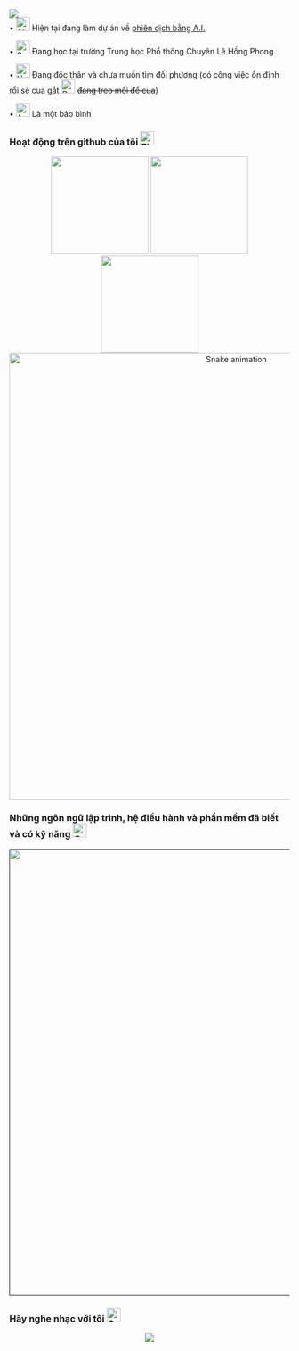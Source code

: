 <div align='center' style="position:absolute; z-index: 0">
    <img src="https://capsule-render.vercel.app/api?type=waving&color=auto&height=300&section=header&text=Xin%20chào,%20tôi%20là%20Nguyễn%20Việt%20Anh%20👋&fontSize=45&desc=Là%20một%20học%20sinh%20cấp%20ba%20đam%20mê%20làm%20việc%20và%20học%20những%20thứ%20mới%20🌠&descAlignY=62&descAlign=62"
        href='' />
</div>

<p>&#x2022; <img
        src="https://raw.githubusercontent.com/Tarikul-Islam-Anik/Animated-Fluent-Emojis/master/Emojis/Smilies/Alien%20Monster.png"
        alt="Alien Monster" width="25" height="25" /> Hiện tại đang làm dự án về
    <a href="https://github.com/nVietUK/v2en">phiên dịch bằng A.I.</a>
<p>&#x2022; <img
        src="https://raw.githubusercontent.com/Tarikul-Islam-Anik/Animated-Fluent-Emojis/master/Emojis/Travel%20and%20places/School.png"
        alt="School" width="25" height="25" /> Đang học tại trường Trung học Phổ thông Chuyên Lê Hồng Phong</p>
<p>&#x2022; <img
        src="https://raw.githubusercontent.com/Tarikul-Islam-Anik/Animated-Fluent-Emojis/master/Emojis/Smilies/Heart%20with%20Arrow.png"
        alt="Heart with Arrow" width="25" height="25" /> Đang độc thân và chưa muốn tìm đối phương (có công việc ổn định
    rồi sẽ cua gắt <img
        src="https://raw.githubusercontent.com/Tarikul-Islam-Anik/Animated-Fluent-Emojis/master/Emojis/Animals/Penguin.png"
        alt="Penguin" width="25" height="25" />
    <del>đang treo mối để
        cua</del>)
</p>
<p>&#x2022; <img
        src="https://raw.githubusercontent.com/Tarikul-Islam-Anik/Animated-Fluent-Emojis/master/Emojis/Symbols/Aquarius.png"
        alt="Aquarius" width="25" height="25" /> Là một bảo bình</p>

<h3 align="left">Hoạt động trên github của tôi <img
        src="https://raw.githubusercontent.com/Tarikul-Islam-Anik/Animated-Fluent-Emojis/master/Emojis/Travel%20and%20places/Fire.png"
        alt="Fire" width="25" height="25" /></h3>
<div align='center'>
    <img height=175 href='https://github.com/nVietUK/'
        src="https://github-readme-stats.vercel.app/api?username=TakahashiNguyen&show_icons=true&locale=vi&hide_border=True&theme=swift&hide_title=True&card_width=475"
        href='' />
    <img height=175 href='https://github.com/nVietUK/'
        src="https://github-readme-stats.vercel.app/api/top-langs?username=TakahashiNguyen&layout=compact&langs_count=6&show_icons=true&locale=vi&hide_border=True&theme=swift&card_width=275"
        href='' />
    <img src="https://github-readme-streak-stats.herokuapp.com?user=TakahashiNguyen&theme=swift&hide_border=true&locale=vi&date_format=j%20M%5B%20Y%5D&card_width=900"
        height="175" href='https://github.com/nVietUK/' href='' />
    <img src="https://raw.githubusercontent.com/TakahashiNguyen/TakahashiNguyen/output/github-contribution-grid-snake.svg"
        href='' alt="Snake animation" width='800' />
</div>

<h3 align="left">Những ngôn ngữ lập trình, hệ điều hành và phần mềm đã biết và có kỹ năng <img
        src="https://raw.githubusercontent.com/Tarikul-Islam-Anik/Animated-Fluent-Emojis/master/Emojis/Objects/Open%20Book.png"
        alt="Open Book" width="25" height="25" /></h3>
<p align="center">
    <a href="">
        <img src="https://skillicons.dev/icons?i=bash,cpp,cloudflare,css,discord,django,docker,git,githubactions,html,ai,linux,pr,py,sqlite,tensorflow,ts,vim,vscode"
            width='800' href='' />
    </a>
</p>
</p>

<h3 align="left">Hãy nghe nhạc với tôi <img
        src="https://raw.githubusercontent.com/Tarikul-Islam-Anik/Animated-Fluent-Emojis/master/Emojis/Animals/Cat%20Face.png"
        alt="Cat Face" width="25" height="25" /></h3>
<div align='center'>
    <a href='https://spotify-github-profile.vercel.app/api/view?uid=31qy6z7gz35jc5yccywp6eyumuxy&redirect=true'>
        <img src="https://spotify-recently-played-readme.vercel.app/api?user=31qy6z7gz35jc5yccywp6eyumuxy&width=800&unique=1"
            href=''>
    </a>
</div>
